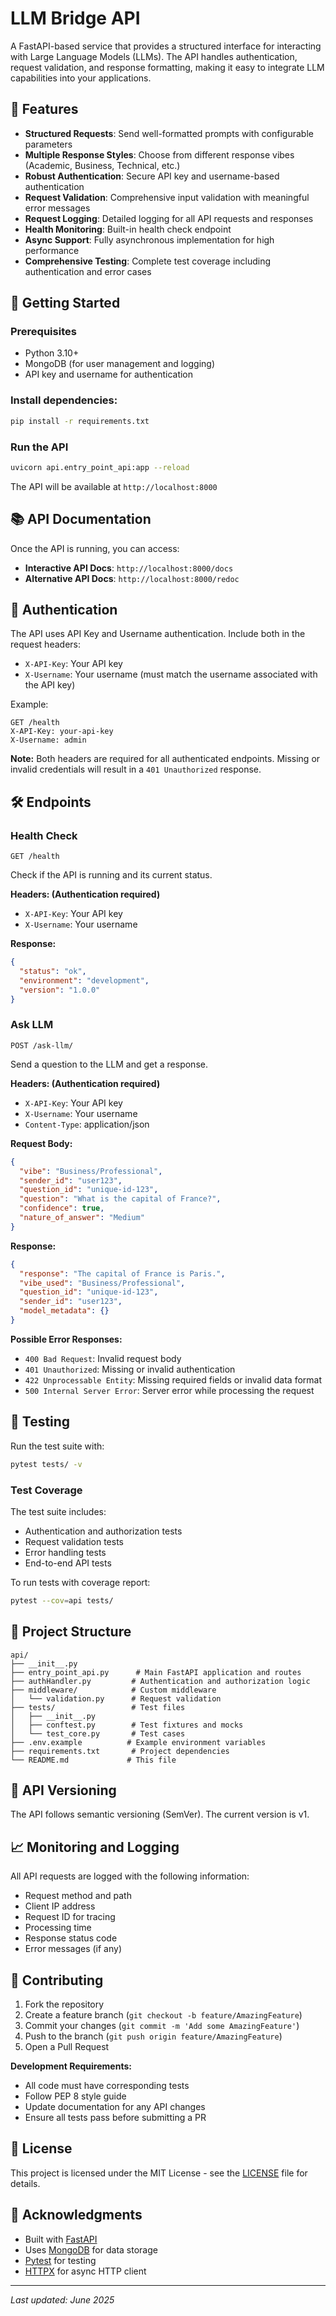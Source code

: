 # LLM Bridge API

A FastAPI-based service that provides a structured interface for interacting with Large Language Models (LLMs). The API handles authentication, request validation, and response formatting, making it easy to integrate LLM capabilities into your applications.

## 🌟 Features

- **Structured Requests**: Send well-formatted prompts with configurable parameters
- **Multiple Response Styles**: Choose from different response vibes (Academic, Business, Technical, etc.)
- **Robust Authentication**: Secure API key and username-based authentication
- **Request Validation**: Comprehensive input validation with meaningful error messages
- **Request Logging**: Detailed logging for all API requests and responses
- **Health Monitoring**: Built-in health check endpoint
- **Async Support**: Fully asynchronous implementation for high performance
- **Comprehensive Testing**: Complete test coverage including authentication and error cases

## 🚀 Getting Started

### Prerequisites

- Python 3.10+
- MongoDB (for user management and logging)
- API key and username for authentication

### Install dependencies:
   ```bash
   pip install -r requirements.txt
   ```

### Run the API
   ```bash
   uvicorn api.entry_point_api:app --reload
   ```

   The API will be available at `http://localhost:8000`

## 📚 API Documentation

Once the API is running, you can access:

- **Interactive API Docs**: `http://localhost:8000/docs`
- **Alternative API Docs**: `http://localhost:8000/redoc`

## 🔑 Authentication

The API uses API Key and Username authentication. Include both in the request headers:

- `X-API-Key`: Your API key
- `X-Username`: Your username (must match the username associated with the API key)

Example:
```
GET /health
X-API-Key: your-api-key
X-Username: admin
```

**Note:** Both headers are required for all authenticated endpoints. Missing or invalid credentials will result in a `401 Unauthorized` response.

## 🛠️ Endpoints

### Health Check

```
GET /health
```

Check if the API is running and its current status.

**Headers: (Authentication required)**
- `X-API-Key`: Your API key
- `X-Username`: Your username

**Response:**
```json
{
  "status": "ok",
  "environment": "development",
  "version": "1.0.0"
}
```

### Ask LLM

```
POST /ask-llm/
```

Send a question to the LLM and get a response.

**Headers: (Authentication required)**
- `X-API-Key`: Your API key
- `X-Username`: Your username
- `Content-Type`: application/json

**Request Body:**
```json
{
  "vibe": "Business/Professional",
  "sender_id": "user123",
  "question_id": "unique-id-123",
  "question": "What is the capital of France?",
  "confidence": true,
  "nature_of_answer": "Medium"
}
```

**Response:**
```json
{
  "response": "The capital of France is Paris.",
  "vibe_used": "Business/Professional",
  "question_id": "unique-id-123",
  "sender_id": "user123",
  "model_metadata": {}
}
```

**Possible Error Responses:**
- `400 Bad Request`: Invalid request body
- `401 Unauthorized`: Missing or invalid authentication
- `422 Unprocessable Entity`: Missing required fields or invalid data format
- `500 Internal Server Error`: Server error while processing the request

## 🧪 Testing

Run the test suite with:

```bash
pytest tests/ -v
```

### Test Coverage

The test suite includes:
- Authentication and authorization tests
- Request validation tests
- Error handling tests
- End-to-end API tests

To run tests with coverage report:

```bash
pytest --cov=api tests/
```

## 🧩 Project Structure

```
api/
├── __init__.py
├── entry_point_api.py      # Main FastAPI application and routes
├── authHandler.py         # Authentication and authorization logic
├── middleware/            # Custom middleware
│   └── validation.py      # Request validation
├── tests/                 # Test files
│   ├── __init__.py
│   ├── conftest.py        # Test fixtures and mocks
│   └── test_core.py       # Test cases
├── .env.example          # Example environment variables
├── requirements.txt       # Project dependencies
└── README.md             # This file
```

## 🔄 API Versioning

The API follows semantic versioning (SemVer). The current version is v1.

## 📈 Monitoring and Logging

All API requests are logged with the following information:
- Request method and path
- Client IP address
- Request ID for tracing
- Processing time
- Response status code
- Error messages (if any)

## 🤝 Contributing

1. Fork the repository
2. Create a feature branch (`git checkout -b feature/AmazingFeature`)
3. Commit your changes (`git commit -m 'Add some AmazingFeature'`)
4. Push to the branch (`git push origin feature/AmazingFeature`)
5. Open a Pull Request

**Development Requirements:**
- All code must have corresponding tests
- Follow PEP 8 style guide
- Update documentation for any API changes
- Ensure all tests pass before submitting a PR

## 📄 License

This project is licensed under the MIT License - see the [LICENSE](LICENSE) file for details.

## 🙏 Acknowledgments

- Built with [FastAPI](https://fastapi.tiangolo.com/)
- Uses [MongoDB](https://www.mongodb.com/) for data storage
- [Pytest](https://docs.pytest.org/) for testing
- [HTTPX](https://www.python-httpx.org/) for async HTTP client

---

*Last updated: June 2025*
